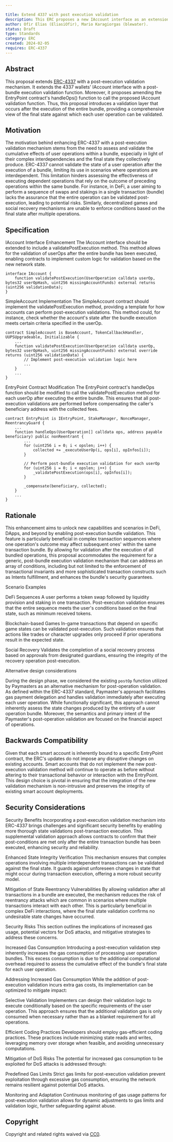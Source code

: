 ```yaml
---

title: Extend 4337 with post execution validation
description: This ERC proposes a new IAccount interface as an extension for ERC-4337 to support post-execution validation.
author: Ofir Elias (EliasiOfir), Mario Karagiorgas (blewater).
status: Draft
type: Standards
category: ERC
created: 2024-02-05
requires: ERC-4337
---
```


## Abstract

This proposal extends [ERC-4337](./erc-4337.md) with a post-execution validation mechanism. It extends the 4337 wallets' IAccount interface with a post-bundle execution validation function. Moreover, it proposes amending the EntryPoint contract's handleOps() function to call the proposed IAccount validation function. Thus, this proposal introduces a validation layer that occurs after the execution of the entire bundle, providing a comprehensive view of the final state against which each user operation can be validated.

## Motivation
The motivation behind enhancing ERC-4337 with a post-execution validation mechanism stems from the need to assess and validate the cumulative effects of user operations within a bundle, especially in light of their complex interdependencies and the final state they collectively produce. ERC-4337 cannot validate the state of a user operation after the execution of a bundle, limiting its use in scenarios where operations are interdependent. This limitation hinders assessing the effectiveness of executing dependent operations that rely on the outcome of preceding operations within the same bundle. For instance, in DeFi, a user aiming to perform a sequence of swaps and stakings in a single transaction (bundle) lacks the assurance that the entire operation can be validated post-execution, leading to potential risks. Similarly, decentralized games and social recovery mechanisms are unable to enforce conditions based on the final state after multiple operations.

## Specification

IAccount Interface Enhancement
The IAccount interface should be extended to include a validatePostExecution method. This method allows for the validation of userOps after the entire bundle has been executed, enabling contracts to implement custom logic for validation based on the new network state.

```Solidity
interface IAccount {
    function validatePostExecution(UserOperation calldata userOp, bytes32 userOpHash, uint256 missingAccountFunds) external returns (uint256 validationData);
}
```

SimpleAccount Implementation
The SimpleAccount contract should implement the validatePostExecution method, providing a template for how accounts can perform post-execution validations. This method could, for instance, check whether the account's state after the bundle execution meets certain criteria specified in the userOp.

```Solidity
contract SimpleAccount is BaseAccount, TokenCallbackHandler, UUPSUpgradeable, Initializable {
    ...
    function validatePostExecution(UserOperation calldata userOp, bytes32 userOpHash, uint256 missingAccountFunds) external override returns (uint256 validationData) {
        // Implement post-execution validation logic here
        ...
    }
    ...
}
```

EntryPoint Contract Modification
The EntryPoint contract's handleOps function should be modified to call the validatePostExecution method for each userOp after executing the entire bundle. This ensures that all post-execution validations are performed before compensating the caller's beneficiary address with the collected fees.

```Solidity
contract EntryPoint is IEntryPoint, StakeManager, NonceManager, ReentrancyGuard {
    ...
    function handleOps(UserOperation[] calldata ops, address payable beneficiary) public nonReentrant {
        ...
        for (uint256 i = 0; i < opslen; i++) {
            collected += _executeUserOp(i, ops[i], opInfos[i]);
        }

        // Perform post-bundle execution validation for each userOp
        for (uint256 i = 0; i < opslen; i++) {
            _validatePostExecution(ops[i], opInfos[i]);
        }

        _compensate(beneficiary, collected);
    }
    ...
}
```

## Rationale

This enhancement aims to unlock new capabilities and scenarios in DeFi, DApps, and beyond by enabling post-execution bundle validation. This feature is particularly beneficial in complex transaction sequences where one operation's outcome may affect subsequent ones' within the same transaction bundle. By allowing for validation after the execution of all bundled operations, this proposal accommodates the requirement for a generic, post-bundle execution validation mechanism that can address an array of conditions, including but not limited to the enforcement of transactional invariants and more sophisticated transaction constructs such as Intents fulfillment, and enhances the bundle's security guarantees.

Scenario Examples

DeFi Sequences 
A user performs a token swap followed by liquidity provision and staking in one transaction. Post-execution validation ensures that the entire sequence meets the user's conditions based on the final state, such as minimum received tokens.

Blockchain-based Games
In-game transactions that depend on specific game states can be validated post-execution. Such validation ensures that actions like trades or character upgrades only proceed if prior operations result in the expected state.

Social Recovery
Validates the completion of a social recovery process based on approvals from designated guardians, ensuring the integrity of the recovery operation post-execution.

Alternative design considerations

During the design phase, we considered the existing `postOp` function utilized by Paymasters as an alternative mechanism for post-operation validation. As defined within the ERC-4337 standard, Paymaster's approach facilitates gas payment delegation and handles validation immediately after executing each user operation. While functionally significant, this approach cannot inherently assess the state changes produced by the entirety of a user operation bundle. Moreover, the semantics and primary intent of the Paymaster's post-operation validation are focused on the financial aspect of operations.

## Backwards Compatibility

Given that each smart account is inherently bound to a specific EntryPoint contract, the ERC's updates do not impose any disruptive changes on existing accounts. Smart accounts that do not implement the new post-execution validation method will continue to operate as before without altering to their transactional behavior or interaction with the EntryPoint. This design choice is pivotal in ensuring that the integration of the new validation mechanism is non-intrusive and preserves the integrity of existing smart account deployments.

## Security Considerations

Security Benefits
Incorporating a post-execution validation mechanism into ERC-4337 brings challenges and significant security benefits by enabling more thorough state validations post-transaction execution. This supplemental validation approach allows contracts to confirm that their post-conditions are met only after the entire transaction bundle has been executed, enhancing security and reliability.

Enhanced State Integrity Verification
This mechanism ensures that complex operations involving multiple interdependent transactions can be validated against the final state. It guards against unforeseen changes in state that might occur during transaction execution, offering a more robust security model.

Mitigation of State Reentrancy Vulnerabilities By allowing validation after all transactions in a bundle are executed, the mechanism reduces the risk of reentrancy attacks which are common in scenarios where multiple transactions interact with each other. This is particularly beneficial in complex DeFi interactions, where the final state validation confirms no undesirable state changes have occurred.

Security Risks
This section outlines the implications of increased gas usage, potential vectors for DoS attacks, and mitigative strategies to address these concerns.

Increased Gas Consumption
Introducing a post-execution validation step inherently increases the gas consumption of processing user operation bundles. This excess consumption is due to the additional computational overhead required to assess the cumulative effect of the bundle's final state for each user operation.

Addressing Increased Gas Consumption
While the addition of post-execution validation incurs extra gas costs, its implementation can be optimized to mitigate impact:

Selective Validation
Implementers can design their validation logic to execute conditionally based on the specific requirements of the user operation. This approach ensures that the additional validation gas is only consumed when necessary rather than as a blanket requirement for all operations.

Efficient Coding Practices
Developers should employ gas-efficient coding practices. These practices include minimizing state reads and writes, leveraging memory over storage when feasible, and avoiding unnecessary computations.

Mitigation of DoS Risks
The potential for increased gas consumption to be exploited for DoS attacks is addressed through:

Predefined Gas Limits
Strict gas limits for post-execution validation prevent exploitation through excessive gas consumption, ensuring the network remains resilient against potential DoS attacks.

Monitoring and Adaptation
Continuous monitoring of gas usage patterns for post-execution validation allows for dynamic adjustments to gas limits and validation logic, further safeguarding against abuse.

## Copyright

Copyright and related rights waived via [CC0](../LICENSE.md).
